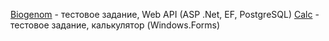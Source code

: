 [Biogenom](Biogenom) - тестовое задание, Web API (ASP .Net, EF, PostgreSQL)
[Calc](Calc) - тестовое задание, калькулятор (Windows.Forms)
